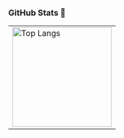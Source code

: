 ### GitHub Stats 🌟

<center>
  <table>
    <tr>
        <td>
          <a>
          <img height="200px" align="center" alt="Top Langs" src="https://github-readme-stats.vercel.app/api/top-langs/?username=howieraem&count-private=true&layout=compact&langs_count=8&hide=hack,assembly,html,makefile,css,scss,scilab&hide_border=true" />
          </a>
        </td>
   </tr>
  </table>

<br />

